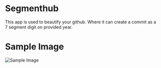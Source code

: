 # Segmenthub

This app is used to beautify your github. Where it can create a commit as a 7 segment digit on provided year.

# Sample Image

![Sample Image]()

